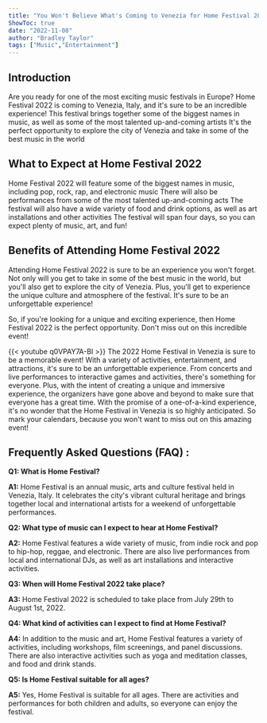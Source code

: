 ```yaml
---
title: "You Won't Believe What's Coming to Venezia for Home Festival 2022!"
ShowToc: true 
date: "2022-11-08"
author: "Bradley Taylor" 
tags: ["Music","Entertainment"]
---
```

## Introduction 
Are you ready for one of the most exciting music festivals in Europe? Home Festival 2022 is coming to Venezia, Italy, and it's sure to be an incredible experience! This festival brings together some of the biggest names in music, as well as some of the most talented up-and-coming artists It's the perfect opportunity to explore the city of Venezia and take in some of the best music in the world 

## What to Expect at Home Festival 2022
Home Festival 2022 will feature some of the biggest names in music, including pop, rock, rap, and electronic music There will also be performances from some of the most talented up-and-coming acts The festival will also have a wide variety of food and drink options, as well as art installations and other activities The festival will span four days, so you can expect plenty of music, art, and fun! 

## Benefits of Attending Home Festival 2022 
Attending Home Festival 2022 is sure to be an experience you won't forget. Not only will you get to take in some of the best music in the world, but you'll also get to explore the city of Venezia. Plus, you'll get to experience the unique culture and atmosphere of the festival. It's sure to be an unforgettable experience! 

So, if you're looking for a unique and exciting experience, then Home Festival 2022 is the perfect opportunity. Don't miss out on this incredible event!

{{< youtube q0VPAY7A-BI >}} 
The 2022 Home Festival in Venezia is sure to be a memorable event! With a variety of activities, entertainment, and attractions, it's sure to be an unforgettable experience. From concerts and live performances to interactive games and activities, there's something for everyone. Plus, with the intent of creating a unique and immersive experience, the organizers have gone above and beyond to make sure that everyone has a great time. With the promise of a one-of-a-kind experience, it's no wonder that the Home Festival in Venezia is so highly anticipated. So mark your calendars, because you won't want to miss out on this amazing event!

## Frequently Asked Questions (FAQ) :
**Q1: What is Home Festival?**

**A1:** Home Festival is an annual music, arts and culture festival held in Venezia, Italy. It celebrates the city's vibrant cultural heritage and brings together local and international artists for a weekend of unforgettable performances.

**Q2: What type of music can I expect to hear at Home Festival?**

**A2:** Home Festival features a wide variety of music, from indie rock and pop to hip-hop, reggae, and electronic. There are also live performances from local and international DJs, as well as art installations and interactive activities.

**Q3: When will Home Festival 2022 take place?**

**A3:** Home Festival 2022 is scheduled to take place from July 29th to August 1st, 2022.

**Q4: What kind of activities can I expect to find at Home Festival?**

**A4:** In addition to the music and art, Home Festival features a variety of activities, including workshops, film screenings, and panel discussions. There are also interactive activities such as yoga and meditation classes, and food and drink stands. 

**Q5: Is Home Festival suitable for all ages?**

**A5:** Yes, Home Festival is suitable for all ages. There are activities and performances for both children and adults, so everyone can enjoy the festival.



